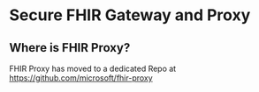 # Secure FHIR Gateway and Proxy

## Where is FHIR Proxy?
FHIR Proxy has moved to a dedicated Repo at https://github.com/microsoft/fhir-proxy
